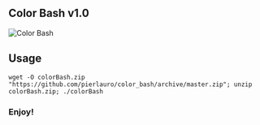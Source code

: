 ## Color Bash v1.0
![Color Bash](https://cdn.mediacru.sh/Sa_JzEBNL0-v.png)

## Usage
`wget -O colorBash.zip "https://github.com/pierlauro/color_bash/archive/master.zip"; unzip colorBash.zip; ./colorBash`

### Enjoy!
